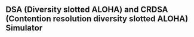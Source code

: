 ## DSA (Diversity slotted ALOHA) and CRDSA (Contention resolution diversity slotted ALOHA) Simulator
